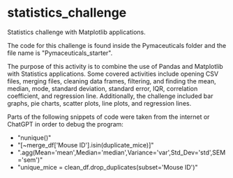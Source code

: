 # statistics_challenge
Statistics challenge with Matplotlib applications.

The code for this challenge is found inside the Pymaceuticals folder and the file name is "Pymaceuticals_starter". 

The purpose of this activity is to combine the use of Pandas and Matplotlib with Statistics applications. Some covered activities include opening CSV files, merging files, cleaning data frames, filtering, and finding the mean, median, mode, standard deviation, standard error, IQR, correlation coefficient, and regression line. Additionally, the challenge included bar graphs, pie charts, scatter plots, line plots, and regression lines.

Parts of the following snippets of code were taken from the internet or ChatGPT in order to debug the program:
- "nunique()"
- "[~merge_df['Mouse ID'].isin(duplicate_mice)]"
- ".agg(Mean='mean',Median='median',Variance='var',Std_Dev='std',SEM='sem')"
- "unique_mice = clean_df.drop_duplicates(subset='Mouse ID')"
